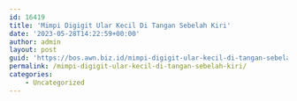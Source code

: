 ```yaml
---
id: 16419
title: 'Mimpi Digigit Ular Kecil Di Tangan Sebelah Kiri'
date: '2023-05-28T14:22:59+00:00'
author: admin
layout: post
guid: 'https://bos.awn.biz.id/mimpi-digigit-ular-kecil-di-tangan-sebelah-kiri/'
permalink: /mimpi-digigit-ular-kecil-di-tangan-sebelah-kiri/
categories:
    - Uncategorized
---
```


